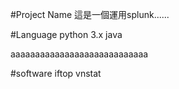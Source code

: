 #Project Name
這是一個運用splunk......

#Language
python 3.x
java

aaaaaaaaaaaaaaaaaaaaaaaaaaaa


#software
iftop
vnstat
